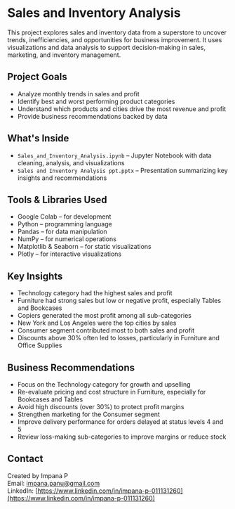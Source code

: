 # Sales and Inventory Analysis

This project explores sales and inventory data from a superstore to uncover trends, inefficiencies, and opportunities for business improvement. It uses visualizations and data analysis to support decision-making in sales, marketing, and inventory management.

## Project Goals

- Analyze monthly trends in sales and profit
- Identify best and worst performing product categories
- Understand which products and cities drive the most revenue and profit
- Provide business recommendations backed by data

## What's Inside

- `Sales_and_Inventory_Analysis.ipynb` – Jupyter Notebook with data cleaning, analysis, and visualizations
- `Sales and Inventory Analysis ppt.pptx` – Presentation summarizing key insights and recommendations

## Tools & Libraries Used

- Google Colab – for development
- Python – programming language
- Pandas – for data manipulation
- NumPy – for numerical operations
- Matplotlib & Seaborn – for static visualizations
- Plotly – for interactive visualizations

## Key Insights

- Technology category had the highest sales and profit
- Furniture had strong sales but low or negative profit, especially Tables and Bookcases
- Copiers generated the most profit among all sub-categories
- New York and Los Angeles were the top cities by sales
- Consumer segment contributed most to both sales and profit
- Discounts above 30% often led to losses, particularly in Furniture and Office Supplies

## Business Recommendations

- Focus on the Technology category for growth and upselling
- Re-evaluate pricing and cost structure in Furniture, especially for Bookcases and Tables
- Avoid high discounts (over 30%) to protect profit margins
- Strengthen marketing for the Consumer segment
- Improve delivery performance for orders delayed at status levels 4 and 5
- Review loss-making sub-categories to improve margins or reduce stock

## Contact

Created by Impana P  
Email: impana.panu@gmail.com  
LinkedIn: [https://www.linkedin.com/in/impana-p-011131260](https://www.linkedin.com/in/impana-p-011131260)
